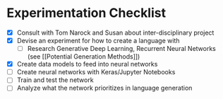 # Experimentation Checklist

- [x] Consult with Tom Narock and Susan about inter-disciplinary project
- [x] Devise an experiment for how to create a language with
	- [ ] Research Generative Deep Learning, Recurrent Neural Networks (see [[Potential Generation Methods]])
- [x] Create data models to feed into neural networks
- [ ] Create neural networks with Keras/Jupyter Notebooks
- [ ] Train and test the network
- [ ] Analyze what the network prioritizes in language generation